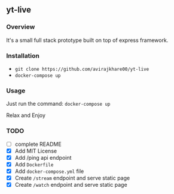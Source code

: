 ## yt-live

### Overview

It's a small full stack prototype built on top of express framework.

### Installation

 - `git clone https://github.com/avirajkhare00/yt-live`
 - `docker-compose up`

### Usage

Just run the command: `docker-compose up`

Relax and Enjoy

### TODO

 - [ ] complete README
 - [x] Add MIT License
 - [x] Add /ping api endpoint
 - [x] Add `Dockerfile`
 - [x] Add `docker-compose.yml` file
 - [x] Create `/stream` endpoint and serve static page
 - [x] Create `/watch` endpoint and serve static page
